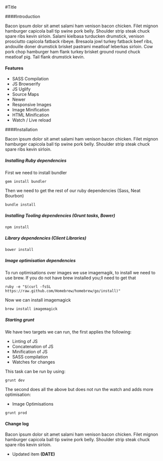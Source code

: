 #Title

####Introduction

Bacon ipsum dolor sit amet salami ham venison bacon chicken. Filet mignon hamburger capicola ball tip swine pork belly. Shoulder strip steak chuck spare ribs kevin sirloin. Salami kielbasa turducken drumstick, venison prosciutto capicola fatback ribeye. Bresaola jowl turkey fatback beef ribs, andouille doner drumstick brisket pastrami meatloaf leberkas sirloin. Cow pork chop hamburger ham flank turkey brisket ground round chuck meatloaf pig. Tail flank drumstick kevin.

#### Features

* SASS Compilation
* JS Browserify
* JS Uglify
* Source Maps
* Newer
* Responsive Images
* Image Minification
* HTML Minification
* Watch / Live reload

####Installation

Bacon ipsum dolor sit amet salami ham venison bacon chicken. Filet mignon hamburger capicola ball tip swine pork belly. Shoulder strip steak chuck spare ribs kevin sirloin.

##### Installing Ruby dependencies

First we need to install bundler

```
gem install bundler
```

Then we need to get the rest of our ruby dependencies (Sass, Neat Bourbon)

```
bundle install
```

##### Installing Tooling dependencies (Grunt tasks, Bower)

```
npm install
```

##### Library dependencies (Client Libraries)

```
bower install
```

##### Image optimisation dependencies

To run optimisations over images we use imagemagik, to install we need to use brew. If you do not have brew installed you;ll need to get that

```
ruby -e "$(curl -fsSL https://raw.github.com/Homebrew/homebrew/go/install)"
```

Now we can install imagemagick

```
brew install imagemagick
```

##### Starting grunt

We have two targets we can run, the first applies the following:


* Linting of JS
* Concatenation of JS
* Minification of JS
* SASS compilation
* Watches for changes

This task can be run by using:

```
grunt dev
```

The second does all the above but does not run the watch and adds more optimisation:

* Image Optimisations

```
grunt prod
```



#### Change log

Bacon ipsum dolor sit amet salami ham venison bacon chicken. Filet mignon hamburger capicola ball tip swine pork belly. Shoulder strip steak chuck spare ribs kevin sirloin.

* Updated item **(DATE)**